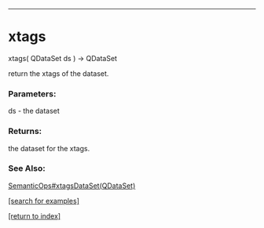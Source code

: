 ***
<a name="xtags"></a>
# xtags
xtags( QDataSet ds ) &rarr; QDataSet

return the xtags of the dataset.

### Parameters:
ds - the dataset

### Returns:
the dataset for the xtags.
### See Also:
<a href='SemanticOps_x.md#xtagsDataSet'>SemanticOps#xtagsDataSet(QDataSet)</a> <br>

<a href="https://github.com/autoplot/dev/search?q=xtags&unscoped_q=xtags">[search for examples]</a>

<a href="https://github.com/autoplot/documentation/blob/master/javadoc/index-all.md">[return to index]</a>

